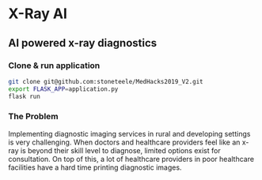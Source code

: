 # X-Ray AI
## AI powered x-ray diagnostics

### Clone & run application
```bash
git clone git@github.com:stoneteele/MedHacks2019_V2.git
export FLASK_APP=application.py
flask run
```

### The Problem
Implementing diagnostic imaging services in rural and developing settings is very challenging. When doctors and healthcare providers feel like an x-ray is beyond their skill level to diagnose, limited options exist for consultation. On top of this, a lot of healthcare providers in poor healthcare facilities have a hard time printing diagnostic images.
